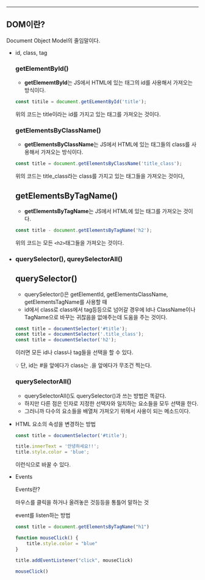 

---
## DOM이란?

Document Object Model의 줄임말이다.

- id, class, tag
    
    ### getElementById()
    
    - **getElememtById**는 JS에서 HTML에 있는 태그의 id를 사용해서 가져오는 방식이다.
    
    ```jsx
    const titile = document.getELementById('title');
    ```
    
    위의 코드는 title이라는 id를 가지고 있는 태그를 가져오는 것이다.
    
    ### getElementsByClassName()
    
    - **getElementsByClassName**는 JS에서 HTML에 있는 태그들의 class를 사용해서 가져오는 방식이다.
    
    ```jsx
    const title = document.getElementsByClassName('title_class');
    ```
    
    위의 코드는 title_class라는 class를 가지고 있는 태그들을 가져오는 것이다,
    
    ## getElementsByTagName()
    
    - **getElementsByTagName**는 JS에서 HTML에 있는 태그를 가져오는 것이다.
    
    ```jsx
    const title - document.getElementsByTagName('h2');
    ```
    
    위의 코드는 모든 `<h2>`태그들을 가져오는 것이다.
    
- ### querySelector(), qureySelectorAll()
    
    ## querySelector()
    
    - querySelector()은 getElementId, getElementsClassName, getElementsTagName를 사용할 때
    - id에서 class로 class에서 tag등등으로 넘어갈 경우에 Id나 ClassName이나 TagName으로 바꾸는 귀찮음을 없애주는데 도움을 주는 것이다.
    
    ```jsx
    const title = documentSelector('#title');
    const title = documentSelector('.title_class');
    const title = documentSelector('h2');
    ```
    
    이러면 모든 id나 class나 tag들을 선택을 할 수 있다.
    
    <aside> 💡 단, id는 #을 앞에다가 class는 .을 앞에다가 무조건 찍는다.
    
    </aside>
    
    ### querySelectorAll()
    
    - querySelectorAll()도 querySelector()과 쓰는 방법은 똑같다.
    - 하지만 다른 점은 인자로 지정한 선택자와 일치하는 요소들을 모두 선택을 한다.
    - 그러니까 다수의 요소들을 배열처 가져오기 위해서 사용이 되는 메소드이다.
- HTML 요소의 속성을 변경하는 방법
    
    ```jsx
    const title = documentSelector('#title');
    
    title.innerText = '안녕하세요!!';
    title.style.color = 'blue';
    ```
    
    이런식으로 바꿀 수 있다.
    
- Events
    
    Events란?
    
    마우스를 클릭을 하거나 올려놓은 것등등을 통틀어 말하는 것
    
    event를 listen하는 방법
    
    ```jsx
    const title = document.getElementsByTagName("h1")
    
    function mouseClick() {
        title.style.color = "blue"
    }
    
    title.addEventListener("click", mouseClick)
    
    mouseClick()
    ```